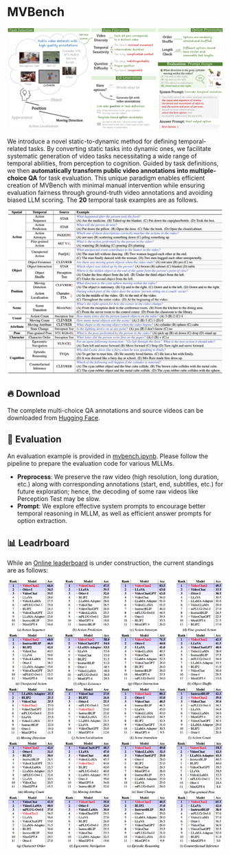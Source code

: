 # MVBench

![images](./assert/generation.png)

We introduce a novel static-to-dynamic method for defining temporal-related tasks. By converting static tasks into dynamic ones, we facilitate systematic generation of video tasks necessitating a wide range of temporal abilities, from perception to cognition. Guided by task definitions, we then **automatically transform public video annotations into multiple-choice QA** for task evaluation. This unique paradigm enables efficient creation of MVBench with minimal manual intervention while ensuring evaluation fairness through ground-truth video annotations and avoiding biased LLM scoring. The **20** temporal task examples are as follows.

![images](./assert/task_example.png)

## :fire: Download

The complete multi-choice QA annotations and source videos can be downloaded from [Hugging Face](https://huggingface.co/datasets/OpenGVLab/MVBench).

## :telescope: Evaluation

An evaluation example is provided in [mvbench.ipynb](mvbench.ipynb). Please follow the pipeline to prepare the evaluation code for various MLLMs.

- **Preprocess**: We preserve the raw video (high resolution, long duration, etc.) along with corresponding annotations (start, end, subtitles, etc.) for future exploration; hence, the decoding of some raw videos like Perception Test may be slow.
- **Prompt**: We explore effective system prompts to encourage better temporal reasoning in MLLM, as well as efficient answer prompts for option extraction.

## :bar_chart: Leadrboard

While an [Online leaderboard]() is under construction, the current standings are as follows:

![images](./assert/leaderboard.png)
